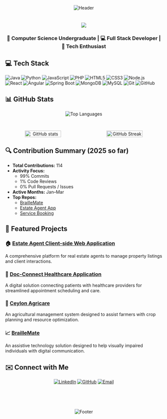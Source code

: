 <div align="center">
  <img src="https://capsule-render.vercel.app/api?type=waving&height=110&width=100%&section=header&text=Sachini+Peduruhewa&fontSize=32&fontAlignY=35&descAlignY=50&fontColor=ffffff&color=gradient:linear,0%3A1e3c72,35%3A3a7bd5,100%3A00d2ff&animation=fadeIn" alt="Header"/>
</div>

<h1 align="center">
    <img src="https://readme-typing-svg.herokuapp.com/?font=Righteous&size=35&center=true&vCenter=true&width=500&height=70&duration=4000&lines=Hi+There!+👋;+I'm+Sachini+Peduruhewa!;" />
</h1>

<div align="center" style="margin: 20px 0">
  <h3>
    🌟 <strong>Computer Science Undergraduate</strong> | 
    💻 <strong>Full Stack Developer</strong> | 
    🚀 <strong>Tech Enthusiast</strong>
  </h3>
</div>

## 💻 Tech Stack
![Java](https://img.shields.io/badge/Java-%23ED8B00.svg?style=for-the-badge&logo=java&logoColor=white)
![Python](https://img.shields.io/badge/Python-3670A0?style=for-the-badge&logo=python&logoColor=ffdd54)
![JavaScript](https://img.shields.io/badge/JavaScript-%23F7DF1E.svg?style=for-the-badge&logo=javascript&logoColor=black)
![PHP](https://img.shields.io/badge/PHP-%23777BB4.svg?style=for-the-badge&logo=php&logoColor=white)
![HTML5](https://img.shields.io/badge/HTML5-%23E34F26.svg?style=for-the-badge&logo=html5&logoColor=white)
![CSS3](https://img.shields.io/badge/CSS3-%231572B6.svg?style=for-the-badge&logo=css3&logoColor=white)
![Node.js](https://img.shields.io/badge/Node.js-43853D?style=for-the-badge&logo=node.js&logoColor=white)
![React](https://img.shields.io/badge/React-%2320232a.svg?style=for-the-badge&logo=react&logoColor=%2361DAFB)
![Angular](https://img.shields.io/badge/Angular-DD0031?style=for-the-badge&logo=angular&logoColor=white)
![Spring Boot](https://img.shields.io/badge/Spring_Boot-6DB33F?style=for-the-badge&logo=spring-boot&logoColor=white)
![MongoDB](https://img.shields.io/badge/MongoDB-%234ea94b.svg?style=for-the-badge&logo=mongodb&logoColor=white)
![MySQL](https://img.shields.io/badge/MySQL-%2300f.svg?style=for-the-badge&logo=mysql&logoColor=white)
![Git](https://img.shields.io/badge/Git-F05032?style=for-the-badge&logo=git&logoColor=white)
![GitHub](https://img.shields.io/badge/GitHub-%23121011.svg?style=for-the-badge&logo=github&logoColor=white)

## 📊 GitHub Stats

<div align="center">
  <img src="https://github-readme-stats.vercel.app/api/top-langs/?username=Sachini527&layout=compact&theme=radical" alt="Top Languages" />
</div>

<br> <!-- Small space between rows -->

<div align="center" style="display: flex; justify-content: space-between; width: 100%">
  <img src="https://github-readme-stats.vercel.app/api?username=Sachini527&show_icons=true&theme=radical" alt="GitHub stats" style="width: 48%" />
  <img src="https://streak-stats.demolab.com?user=Sachini527&theme=radical&hide_border=false" alt="GitHub Streak" style="width: 48%" />
</div>


## 🔍 Contribution Summary (2025 so far)

- **Total Contributions:** 114
- **Activity Focus:**
  - 99% Commits
  - 1% Code Reviews
  - 0% Pull Requests / Issues
- **Active Months:** Jan–Mar
- **Top Repos:**
  - [BrailleMate](https://github.com/ThaminduMiuranda/BrailleMate-System)
  - [Estate Agent App](https://github.com/Sachini527/Estate-Agent-Client-side-Web-Application)
  - [Service Booking](https://github.com/Sachini527/Service-Booking-System)

## 🚀 Featured Projects

### 🏠 [Estate Agent Client-side Web Application](https://github.com/Sachini527/Estate-Agent-Client-side-Web-Application)
A comprehensive platform for real estate agents to manage property listings and client interactions.

### 🌟 [Doc-Connect Healthcare Application](https://github.com/Sachini527/Doc-Connect-Healthcare-Application)
A digital solution connecting patients with healthcare providers for streamlined appointment scheduling and care.

### 🌱 [Ceylon Agricare](https://github.com/LinukaAr/iwb046-balletcoders)
An agricultural management system designed to assist farmers with crop planning and resource optimization.

### 📈 [BrailleMate](https://braillemate.live/)
An assistive technology solution designed to help visually impaired individuals with digital communication.

## ✉️ Connect with Me

<div align="center">
  
[![LinkedIn](https://img.shields.io/badge/LinkedIn-0077B5?style=for-the-badge&logo=linkedin&logoColor=white)](https://www.linkedin.com/in/sachini-peduruhewa-784633292/)
[![GitHub](https://img.shields.io/badge/GitHub-100000?style=for-the-badge&logo=github&logoColor=white)](https://github.com/Sachini527)
[![Email](https://img.shields.io/badge/Email-D14836?style=for-the-badge&logo=gmail&logoColor=white)](mailto:sachinipeduruhewa@gmail.com)
  
</div>

<br>

<div align="center" style="margin-top: 3rem">
  <img src="https://capsule-render.vercel.app/api?type=waving&height=100&width=100%&section=footer&color=gradient:linear,0%3A00d2ff,35%3A3a7bd5,100%3A1e3c72&animation=fadeIn&rotate=180" alt="Footer"/>
</div>
